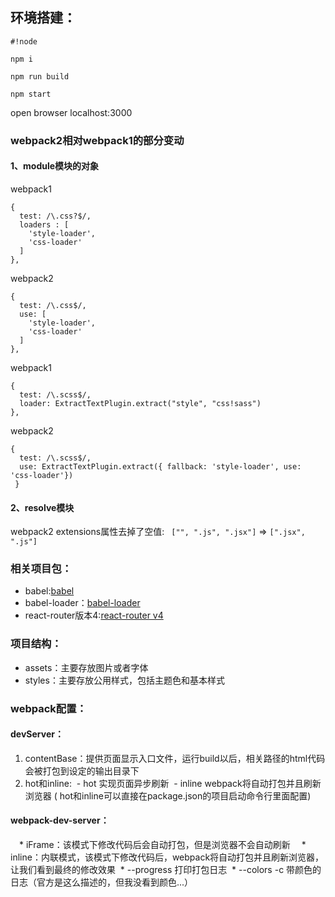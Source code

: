 环境搭建：
--------
```
#!node

npm i

npm run build

npm start
```
open browser localhost:3000


### webpack2相对webpack1的部分变动

#### 1、module模块的对象

webpack1
``` 
{
  test: /\.css?$/,
  loaders : [
    'style-loader',
    'css-loader'
  ]
},
  ```

webpack2
``` 
{
  test: /\.css$/,
  use: [
    'style-loader',
    'css-loader'
  ]
},
````
webpack1
``` 
{ 
  test: /\.scss$/, 
  loader: ExtractTextPlugin.extract("style", "css!sass") 
},
 ````
webpack2
```` 
{ 
  test: /\.scss$/, 
  use: ExtractTextPlugin.extract({ fallback: 'style-loader', use: 'css-loader'})
 }  
 ````

#### 2、resolve模块 
webpack2 extensions属性去掉了空值: `  ["", ".js", ".jsx"] ` => `[".jsx", ".js"] `


### 相关项目包：

* babel:[babel](http://babeljs.io)
* babel-loader：[babel-loader](https://github.com/babel/babel-loader)
* react-router版本4:[react-router v4](https://github.com/ReactTraining/react-router/blob/master/packages/react-router/docs/guides/migrating.md)


### 项目结构：

* assets：主要存放图片或者字体
* styles：主要存放公用样式，包括主题色和基本样式

### webpack配置：
#### devServer：
1. contentBase：提供页面显示入口文件，运行build以后，相关路径的html代码会被打包到设定的输出目录下
2. hot和inline:
  - hot   实现页面异步刷新
  - inline   webpack将自动打包并且刷新浏览器
 ( hot和inline可以直接在package.json的项目启动命令行里面配置)

#### webpack-dev-server：

　*  iFrame：该模式下修改代码后会自动打包，但是浏览器不会自动刷新
　* inline：内联模式，该模式下修改代码后，webpack将自动打包并且刷新浏览器，让我们看到最终的修改效果
  * --progress 打印打包日志
  * --colors -c 带颜色的日志（官方是这么描述的，但我没看到颜色...）






